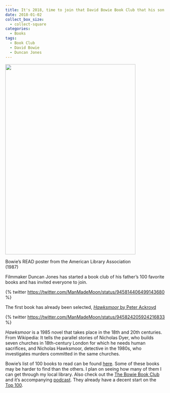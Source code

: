 ```yaml
---
title: It's 2018, time to join that David Bowie Book Club that his son has started
date: 2018-01-02
collect_box_size:
  - collect-square
categories:
  - Books
tags:
  - Book Club
  - David Bowie
  - Duncan Jones
---
```

<div style="width: 420px" class="wp-caption alignnone">
  <a href="http://www.ala.org/"><img loading="lazy" class="size-medium" src="https://i0.wp.com/photos.smugmug.com/photos/i-cXMJdGz/0/26ff702f/L/i-cXMJdGz-L.jpg?resize=410%2C600&#038;ssl=1" width="410" height="600"  /></a>
  
  <p class="wp-caption-text">
    Bowie&#8217;s READ poster from the American Library Association (1987)
  </p>
</div>

Filmmaker Duncan Jones has started a book club of his father&#8217;s 100 favorite books and has invited everyone to join.

{% twitter https://twitter.com/ManMadeMoon/status/945814406499143680 %}

The first book has already been selected, [_Hawksmoor_ by Peter Ackroyd](https://www.goodreads.com/book/show/67729.Hawksmoor)

{% twitter https://twitter.com/ManMadeMoon/status/945824205924216833 %}

_Hawksmoor_ is a 1985 novel that takes place in the 18th and 20th centuries. From Wikipedia: It tells the parallel stories of Nicholas Dyer, who builds seven churches in 18th-century London for which he needs human sacrifices, and Nicholas Hawksmoor, detective in the 1980s, who investigates murders committed in the same churches.

Bowie&#8217;s list of 100 books to read can be found [here](http://www.davidbowie.com/news/bowie-s-top-100-books-complete-list-52061). Some of these books may be harder to find than the others. I plan on seeing how many of them I can get through my local library. Also check out the [The Bowie Book Club](http://www.bowiebookclub.com/) and it&#8217;s accompanying [podcast](http://www.bowiebookclub.com/episodes/). They already have a decent start on the [Top 100](http://www.bowiebookclub.com/david-bowies-100-most-influential-books/).

 
